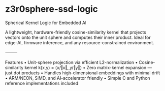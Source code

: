 # z3r0sphere-ssd-logic

Spherical Kernel Logic for Embedded AI

A lightweight, hardware-friendly cosine-similarity kernel that projects vectors onto the unit sphere and computes their inner product. Ideal for edge-AI, firmware inference, and any resource-constrained environment.

⸻

Features
	•	Unit-sphere projection via efficient L2-normalization
	•	Cosine-similarity kernel k(x,y) = ⟨x/‖x‖,\,y/‖y‖⟩
	•	Zero matrix-kernel expansion — just dot products
	•	Handles high-dimensional embeddings with minimal drift
	•	ARM/NEON, SIMD, and AI-accelerator friendly
	•	Simple C and Python reference implementations included
